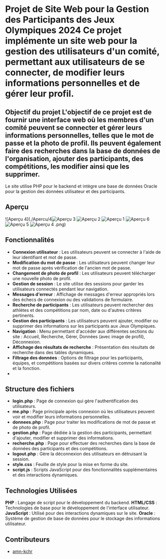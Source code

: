 
# Projet de Site Web pour la Gestion des Participants des Jeux Olympiques 2024 Ce projet implémente un site web pour la gestion des utilisateurs d'un comité, permettant aux utilisateurs de se connecter, de modifier leurs informations personnelles et de gérer leur profil. 

## Objectif du projet L'objectif de ce projet est de fournir une interface web où les membres d'un comité peuvent se connecter et gérer leurs informations personnelles, telles que le mot de passe et la photo de profil. Ils peuvent également faire des recherches dans la base de données de l'organisation, ajouter des participants, des compétitions, les modifier ainsi que les supprimer. 

Le site utilise PHP pour le backend et intègre une base de données Oracle pour la gestion des données utilisateur et des participants. 
## Aperçu 
![Aperçu 4](./Apercu/4![Aperçu 3](https://github.com/user-attachments/assets/0fe7828c-7b6e-4521-bbe4-9d47e7fc2ec5)
![Aperçu 2](https://github.com/user-attachments/assets/e270eb81-0be6-4ad8-a5d6-edae8dba28f0)
![Aperçu 1](https://github.com/user-attachments/assets/ace25df0-f91a-4f46-bf0e-07ed72d5620a)
![Aperçu 6](https://github.com/user-attachments/assets/6cfede92-97cb-4296-acf3-778253a73c0a)
![Aperçu 5](https://github.com/user-attachments/assets/a6f75175-175d-47ca-9f0f-a3f1218d6177)
![Aperçu 4](https://github.com/user-attachments/assets/a6b43225-f242-43e7-bc42-ab55450d0af5)
.png) 


## Fonctionnalités 
  - **Connexion utilisateur** : Les utilisateurs peuvent se connecter à l'aide de leur identifiant et mot de passe.
  - **Modification du mot de passe** : Les utilisateurs peuvent changer leur mot de passe après vérification de l'ancien mot de passe.
  - **Changement de photo de profil** : Les utilisateurs peuvent télécharger une nouvelle photo de profil.
  - **Gestion de session** : Le site utilise des sessions pour garder les utilisateurs connectés pendant leur navigation. 
  - **Messages d'erreur** : Affichage de messages d'erreur appropriés lors des échecs de connexion ou des validations de formulaire. 
  - **Recherche de participants** : Les utilisateurs peuvent rechercher des athlètes et des compétitions par nom, date ou d'autres critères pertinents. 
  - **Gestion des participants** : Les utilisateurs peuvent ajouter, modifier ou supprimer des informations sur les participants aux Jeux Olympiques. 
  - **Navigation** : Menu permettant d'accéder aux différentes sections du site : Accueil, Recherche, Gérer, Données (avec image de profil), Déconnexion. 
  - **Affichage des résultats de recherche** : Présentation des résultats de recherche dans des tables dynamiques.
  - **Filtrage des données** : Options de filtrage pour les participants, équipes, et compétitions basées sur divers critères comme la nationalité et la fonction.
  - 
## Structure des fichiers
  - **login.php** : Page de connexion qui gère l'authentification des utilisateurs. 
  - **me.php** : Page principale après connexion où les utilisateurs peuvent voir et modifier leurs informations personnelles. 
  - **donnees.php** : Page pour traiter les modifications de mot de passe et de photo de profil. 
  - **gestion.php** : Page dédiée à la gestion des participants, permettant d'ajouter, modifier et supprimer des informations. 
  - **recherche.php** : Page pour effectuer des recherches dans la base de données des participants et des compétitions. 
  - **logout.php** : Gère la déconnexion des utilisateurs en détruisant la session. 
  - **style.css** : Feuille de style pour la mise en forme du site. 
  - **script.js** : Scripts JavaScript pour des fonctionnalités supplémentaires et des interactions dynamiques.

## Technologies Utilisées 
**PHP** : Langage de script pour le développement du backend. 
**HTML/CSS** : Technologies de base pour le développement de l'interface utilisateur. 
**JavaScript** : Utilisé pour des interactions dynamiques sur le site. 
**Oracle** : Système de gestion de base de données pour le stockage des informations utilisateur.

## Contributeurs 
- [amn-kchr](https://github.com/amn-kchr)
